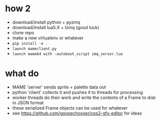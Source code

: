 # how 2
* download/install python + pyzmq
* download/install lua5.X + lzmq (good luck)
* clone repo 
* make a new virtualenv or whatever
* `pip install -e .`
* `launch mameclient.py`
* `launch mame64 with -autoboot_script zmq_server.lua`

# what do
* MAME 'server' sends sprite + palette data out
* python 'client' collects it and pushes it to threads for processing
* worker threads do their work and write the contents of a Frame to disk in JSON format
* these serialized Frame objects can be used for whatever
* see <https://github.com/goosechooser/cps2-gfx-editor> for ideas

